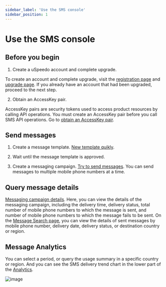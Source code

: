 ```yaml
---
sidebar_label: 'Use the SMS console'
sidebar_position: 1
---
```


# Use the SMS console

## Before you begin

1. Create a uSpeedo account and complete upgrade.

To create an account and complete upgrade, visit the [registration page](https://console.uspeedo.com/signup) and [upgrade page](https://console.uspeedo.com/bill/upgrade). If you already have an account that had been upgraded, proceed to the next step.

2. Obtain an AccessKey pair.

AccessKey pairs are security tokens used to access product resources by calling API operations. You must create an AccessKey pair before you call SMS API operations. Go to [obtain an AccessKey pair](https://console.uspeedo.com/).

## Send messages

1. Create a message template. [New template quikly](https://console.uspeedo.com/sms/new-template).

2. Wait until the message template is approved.

3. Create a messaging campaign. [Try to send messages](https://console.uspeedo.com/sms/message). You can send messages to multiple mobile phone numbers at a time.

## Query message details

[Messaging campaign details](https://console.uspeedo.com/sms/message). Here, you can view the details of the messaging campaign, including the delivery time, delivery status, total number of mobile phone numbers to which the message is sent, and number of mobile phone numbers to which the message fails to be sent. On the [Message Search page](https://console.uspeedo.com/sms/search), you can view the details of sent messages by mobile phone number, delivery date, delivery status, or destination country or region.

## Message Analytics

You can select a period, or query the usage summary in a specific country or region. And you can see the SMS delivery trend chart in the lower part of the [Analytics](https://console.uspeedo.com/sms/analytics).

![image](https://user-images.githubusercontent.com/116861648/226555197-bf811f5b-3e0f-4fba-b89e-a485d55c3229.png)
